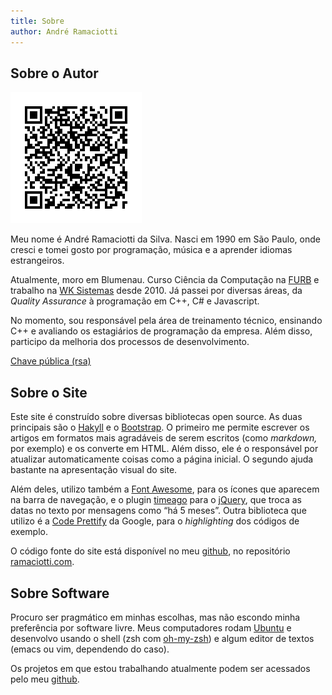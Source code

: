 ```yaml
---
title: Sobre
author: André Ramaciotti
---
```


Sobre o Autor
-------------

[<img class="pull-right" alt="qrcode com informações de contato" src="/img/ramaciotti.vcard.png" width="210" height="210"/>][VCF]

Meu nome é André Ramaciotti da Silva. Nasci em 1990 em São Paulo, onde cresci e
tomei gosto por programação, música e a aprender idiomas estrangeiros.

Atualmente, moro em Blumenau. Curso Ciência da Computação na [FURB][F] e
trabalho na [WK Sistemas][WK] desde 2010. Já passei por diversas áreas, da
*Quality Assurance* à programação em C++, C# e Javascript.

No momento, sou responsável pela área de treinamento técnico, ensinando C++ e
avaliando os estagiários de programação da empresa. Além disso, participo da
melhoria dos processos de desenvolvimento.

[Chave pública (rsa)][RSA]

Sobre o Site
------------

Este site é construído sobre diversas bibliotecas open source. As duas
principais são o [Hakyll][H] e o [Bootstrap][BS]. O primeiro me permite
escrever os artigos em formatos mais agradáveis de serem escritos (como
*markdown,* por exemplo) e os converte em HTML. Além disso, ele é o responsável
por atualizar automaticamente coisas como a página inicial. O segundo ajuda bastante na apresentação visual do site.

Além deles, utilizo também a [Font Awesome][FA], para os ícones que aparecem na
barra de navegação, e o plugin [timeago][TA] para o [jQuery][JQ], que troca as
datas no texto por mensagens como “há 5 meses”. Outra biblioteca que utilizo é a [Code Prettify][CP] da Google, para o *highlighting* dos códigos de exemplo.

O código fonte do site está disponível no meu [github][GH], no repositório
[ramaciotti.com][GHR].

Sobre Software
--------------

Procuro ser pragmático em minhas escolhas, mas não escondo minha preferência
por software livre. Meus computadores rodam [Ubuntu][U] e desenvolvo usando o
shell (zsh com [oh-my-zsh][OMZ]) e algum editor de textos (emacs ou vim,
dependendo do caso).

Os projetos em que estou trabalhando atualmente podem ser acessados pelo meu
[github][GH].

[BS]: http://twitter.github.com/bootstrap/
[CP]: http://code.google.com/p/google-code-prettify/
[F]: http://www.furb.br/
[FA]: http://fortawesome.github.com/Font-Awesome/
[GH]: http://github.com/ramaciotti
[GHR]: https://github.com/ramaciotti/ramaciotti.com
[H]: http://jaspervdj.be/hakyll/
[JQ]: http://jquery.com/
[OMZ]: https://github.com/robbyrussell/oh-my-zsh
[RSA]: /files/ramaciotti.pub
[TA]: http://timeago.yarp.com/
[U]: http://ubuntu.com/
[VCF]: /files/ramaciotti.vcard
[WK]: http://www.wk.com.br/

<script src="/js/jquery-1.8.0.min.js"></script>
<script>
$(function () {
  $(".icon-globe").parent().parent().removeClass("active");
  $(".icon-user").parent().parent().addClass("active");
});
</script>
